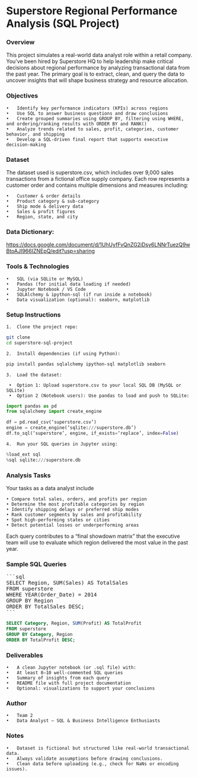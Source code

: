 # Superstore Regional Performance Analysis (SQL Project)

### Overview
This project simulates a real-world data analyst role within a retail company. You’ve been hired by Superstore HQ to help leadership make critical decisions about regional performance by analyzing transactional data from the past year. The primary goal is to extract, clean, and query the data to uncover insights that will shape business strategy and resource allocation.

### Objectives
	•	Identify key performance indicators (KPIs) across regions
	•	Use SQL to answer business questions and draw conclusions
	•	Create grouped summaries using GROUP BY, filtering using WHERE, and ordering/ranking results with ORDER BY and RANK()
	•	Analyze trends related to sales, profit, categories, customer behavior, and shipping
	•	Develop a SQL-driven final report that supports executive decision-making

### Dataset
The dataset used is superstore.csv, which includes over 9,000 sales transactions from a fictional office supply company. Each row represents a customer order and contains multiple dimensions and measures including:

	•	Customer & order details
	•	Product category & sub-category
	•	Ship mode & delivery data
	•	Sales & profit figures
	•	Region, state, and city

### Data Dictionary: 
 https://docs.google.com/document/d/1UhUyfFvQnZG2iDsy6LNNrTuezQ9wBtoAJI966IZNEpQ/edit?usp=sharing
 
### Tools & Technologies
	•	SQL (via SQLite or MySQL)
	•	Pandas (for initial data loading if needed)
	•	Jupyter Notebook / VS Code
	•	SQLAlchemy & ipython-sql (if run inside a notebook)
	•	Data visualization (optional): seaborn, matplotlib

### Setup Instructions
	1.	Clone the project repo:
```bash
git clone 
cd superstore-sql-project
```
	2.	Install dependencies (if using Python):
 ```bash
pip install pandas sqlalchemy ipython-sql matplotlib seaborn
```

	3.	Load the dataset:
 
     •	Option 1: Upload superstore.csv to your local SQL DB (MySQL or SQLite)
     •	Option 2 (Notebook users): Use pandas to load and push to SQLite:
```python
import pandas as pd
from sqlalchemy import create_engine

df = pd.read_csv(‘superstore.csv’)
engine = create_engine(‘sqlite:///superstore.db’)
df.to_sql(‘superstore’, engine, if_exists=‘replace’, index=False)
```

	4.	Run your SQL queries in Jupyter using:
```python
%load_ext sql
%sql sqlite:///superstore.db
```

### Analysis Tasks
Your tasks as a data analyst include

   	• Compare total sales, orders, and profits per region
	• Determine the most profitable categories by region
	• Identify shipping delays or preferred ship modes
	• Rank customer segments by sales and profitability
	• Spot high-performing states or cities
	• Detect potential losses or underperforming areas

Each query contributes to a “final showdown matrix” that the executive team will use to evaluate which region delivered the most value in the past year.

### Sample SQL Queries
<pre>
```sql
SELECT Region, SUM(Sales) AS TotalSales
FROM superstore
WHERE YEAR(Order_Date) = 2014
GROUP BY Region
ORDER BY TotalSales DESC;
```
</pre>


```sql
SELECT Category, Region, SUM(Profit) AS TotalProfit
FROM superstore
GROUP BY Category, Region
ORDER BY TotalProfit DESC;
```

### Deliverables
	•	A clean Jupyter notebook (or .sql file) with:
	•	At least 8–10 well-commented SQL queries
	•	Summary of insights from each query
	•	README file with full project documentation
	•	Optional: visualizations to support your conclusions

### Author
	•	Team 2
	•	Data Analyst – SQL & Business Intelligence Enthusiasts

### Notes
	•	Dataset is fictional but structured like real-world transactional data.
	•	Always validate assumptions before drawing conclusions.
	•	Clean data before uploading (e.g., check for NaNs or encoding issues).















